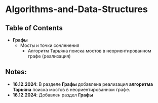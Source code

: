 # Algorithms-and-Data-Structures
## Table of Contents
- **Графы**
  - Мосты и точки сочленения
    - Алгоритм Тарьяна поиска мостов в неориентированном графе (реализация)
## Notes:
- **16.12.2024**: В разделе **Графы** добавлена реализация **алгоритма Тарьяна** поиска мостов в неориентированном графе.
- **16.12.2024**: Добавлен раздел **Графы**
